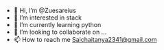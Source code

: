 - 👋 Hi, I’m @Zuesareius
- 👀 I’m interested in stack
- 🌱 I’m currently learning python
- 💞️ I’m looking to collaborate on ...
- 📫 How to reach me Saichaitanya2341@gmail.com

<!---
Zuesareius/Zuesareius is a ✨ special ✨ repository because its `README.md` (this file) appears on your GitHub profile.
You can click the Preview link to take a look at your changes.
--->
